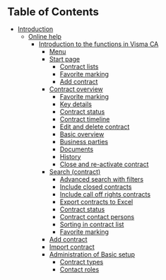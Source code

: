 <style> 
h1 { font-size:24px; } 
h2 { font-size:22px; } 
h3 { font-size:20px; } 
h4 { font-size:18px; } 
h5 { font-size:16px; }  
table th { font-size:14px !important; text-align:left !important; }
table td { font-size:14px !important; text-align:left !important; }
</style>


# Table of Contents

* [Introduction](https://github.com/fridasimonsson/fridatest/blob/master/en-GB/online-help/introduction.md)
	* [Online help](https://github.com/fridasimonsson/fridatest/blob/master/en-GB/online-help/introduction.md#onlinehelp)
		* [Introduction to the functions in Visma CA](https://github.com/fridasimonsson/fridatest/blob/master/en-GB/online-help/funcdescription/funcdescriptionintro.md)
          * [Menu](https://github.com/fridasimonsson/fridatest/blob/master/en-GB/online-help/funcdescription/menu/menuoptions.md)
          * [Start page](https://github.com/fridasimonsson/fridatest/blob/master/en-GB/online-help/funcdescription/startpage/startpage.md)
            * [Contract lists](https://github.com/fridasimonsson/fridatest/blob/master/en-GB/online-help/funcdescription/startpage/contractlists.md)
            * [Favorite marking](https://github.com/fridasimonsson/fridatest/blob/master/en-GB/online-help/funcdescription/common/favoritemarking.md)
            * [Add contract](https://github.com/fridasimonsson/fridatest/blob/master/en-GB/online-help/funcdescription/startpage/addcontract.md)
          * [Contract overview](https://github.com/fridasimonsson/fridatest/blob/master/en-GB/online-help/funcdescription/contractoverview/contractoverview.md)
      		* [Favorite marking](https://github.com/fridasimonsson/fridatest/blob/master/en-GB/online-help/funcdescription/common/favoritemarking.md)            
            * [Key details](https://github.com/fridasimonsson/fridatest/blob/master/en-GB/online-help/funcdescription/contractoverview/keydetails.md)
            * [Contract status](https://github.com/fridasimonsson/fridatest/blob/master/en-GB/online-help/funcdescription/common/contractstatus.md)
            * [Contract timeline](https://github.com/fridasimonsson/fridatest/blob/master/en-GB/online-help/funcdescription/contractoverview/contracttimeline.md)
            * [Edit and delete contract](https://github.com/fridasimonsson/fridatest/blob/master/en-GB/online-help/funcdescription/contractoverview/editdeletecontract.md)
            * [Basic overview](https://github.com/fridasimonsson/fridatest/blob/master/en-GB/online-help/funcdescription/contractoverview/basicoverview.md)
            * [Business parties](https://github.com/fridasimonsson/fridatest/blob/master/en-GB/online-help/funcdescription/contractoverview/businessparties.md)
            * [Documents](https://github.com/fridasimonsson/fridatest/blob/master/en-GB/online-help/funcdescription/contractoverview/documents.md)
            * [History](https://github.com/fridasimonsson/fridatest/blob/master/en-GB/online-help/funcdescription/contractoverview/history.md)
            * [Close and re-activate contract](https://github.com/fridasimonsson/fridatest/blob/master/en-GB/online-help/funcdescription/contractoverview/closereactivatecontract.md)
           * [Search (contract)](https://github.com/fridasimonsson/fridatest/blob/master/en-GB/online-help/funcdescription/searchcontract/contractsearch.md)
             * [Advanced search with filters](https://github.com/fridasimonsson/fridatest/blob/master/en-GB/online-help/funcdescription/searchcontract/advancedsearch.md)
             * [Include closed contracts](https://github.com/fridasimonsson/fridatest/blob/master/en-GB/online-help/funcdescription/searchcontract/includeclosed.md)
             * [Include call off rights contracts](https://github.com/fridasimonsson/fridatest/blob/master/en-GB/online-help/funcdescription/searchcontract/includecalloff.md)
             * [Export contracts to Excel](https://github.com/fridasimonsson/fridatest/blob/master/en-GB/online-help/funcdescription/searchcontract/exporttoexcel.md)
             * [Contract status](https://github.com/fridasimonsson/fridatest/blob/master/en-GB/online-help/funcdescription/common/contractstatus.md)
             * [Contract contact persons](https://github.com/fridasimonsson/fridatest/blob/master/en-GB/online-help/funcdescription/searchcontract/contractpersons.md)
             * [Sorting in contract list](https://github.com/fridasimonsson/fridatest/blob/master/en-GB/online-help/funcdescription/searchcontract/sortinginlist.md)
             * [Favorite marking](https://github.com/fridasimonsson/fridatest/blob/master/en-GB/online-help/funcdescription/common/favoritemarking.md)            
          * [Add contract](https://github.com/fridasimonsson/fridatest/blob/master/en-GB/online-help/funcdescription/addcontract/addcontract.md)
          * [Import contract](https://github.com/fridasimonsson/fridatest/blob/master/en-GB/online-help/funcdescription/importcontracts/importcontracts.md)
          * [Administration of Basic setup](https://github.com/fridasimonsson/fridatest/blob/master/en-GB/online-help/funcdescription/administration/administration.md)
        	 * [Contract types](https://github.com/fridasimonsson/fridatest/blob/master/en-GB/online-help/funcdescription/administration/typeofcontract.md)
             * [Contact roles](https://github.com/fridasimonsson/fridatest/blob/master/en-GB/online-help/funcdescription/administration/contactroles.md)
				

